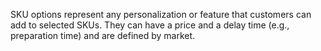 SKU options represent any personalization or feature that customers can add to selected SKUs. They can have a price and a delay time (e.g., preparation time) and are defined by market.
